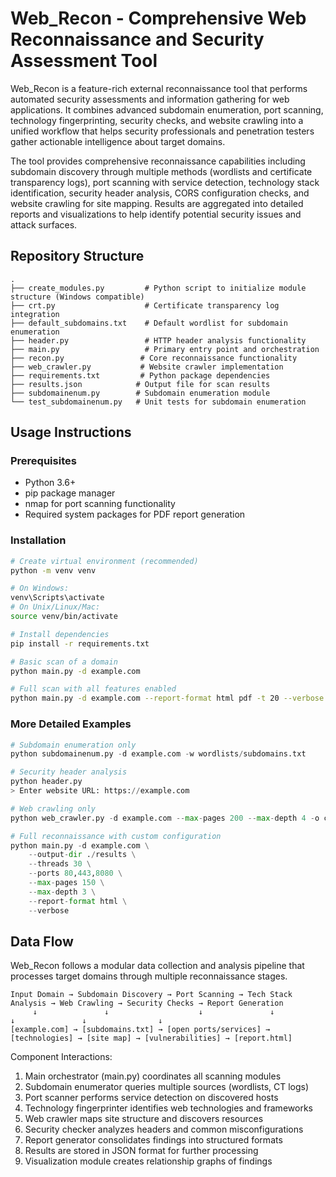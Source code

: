 # Web_Recon - Comprehensive Web Reconnaissance and Security Assessment Tool

Web_Recon is a feature-rich external reconnaissance tool that performs automated security assessments and information gathering for web applications. It combines advanced subdomain enumeration, port scanning, technology fingerprinting, security checks, and website crawling into a unified workflow that helps security professionals and penetration testers gather actionable intelligence about target domains.

The tool provides comprehensive reconnaissance capabilities including subdomain discovery through multiple methods (wordlists and certificate transparency logs), port scanning with service detection, technology stack identification, security header analysis, CORS configuration checks, and website crawling for site mapping. Results are aggregated into detailed reports and visualizations to help identify potential security issues and attack surfaces.

## Repository Structure
```
.
├── create_modules.py         # Python script to initialize module structure (Windows compatible)
├── crt.py                    # Certificate transparency log integration
├── default_subdomains.txt    # Default wordlist for subdomain enumeration
├── header.py                 # HTTP header analysis functionality
├── main.py                   # Primary entry point and orchestration
├── recon.py                 # Core reconnaissance functionality
├── web_crawler.py           # Website crawler implementation
├── requirements.txt         # Python package dependencies
├── results.json            # Output file for scan results
├── subdomainenum.py        # Subdomain enumeration module
└── test_subdomainenum.py   # Unit tests for subdomain enumeration
```

## Usage Instructions
### Prerequisites
- Python 3.6+
- pip package manager
- nmap for port scanning functionality
- Required system packages for PDF report generation

### Installation
```bash
# Create virtual environment (recommended)
python -m venv venv

# On Windows:
venv\Scripts\activate
# On Unix/Linux/Mac:
source venv/bin/activate

# Install dependencies
pip install -r requirements.txt

# Basic scan of a domain
python main.py -d example.com

# Full scan with all features enabled
python main.py -d example.com --report-format html pdf -t 20 --verbose
```

### More Detailed Examples
```python
# Subdomain enumeration only
python subdomainenum.py -d example.com -w wordlists/subdomains.txt

# Security header analysis
python header.py
> Enter website URL: https://example.com

# Web crawling only
python web_crawler.py -d example.com --max-pages 200 --max-depth 4 -o crawl_results.json

# Full reconnaissance with custom configuration
python main.py -d example.com \
    --output-dir ./results \
    --threads 30 \
    --ports 80,443,8080 \
    --max-pages 150 \
    --max-depth 3 \
    --report-format html \
    --verbose
```


## Data Flow
Web_Recon follows a modular data collection and analysis pipeline that processes target domains through multiple reconnaissance stages.

```ascii
Input Domain → Subdomain Discovery → Port Scanning → Tech Stack Analysis → Web Crawling → Security Checks → Report Generation
     ↓               ↓                    ↓               ↓                    ↓               ↓                ↓
[example.com] → [subdomains.txt] → [open ports/services] → [technologies] → [site map] → [vulnerabilities] → [report.html]
```

Component Interactions:
1. Main orchestrator (main.py) coordinates all scanning modules
2. Subdomain enumerator queries multiple sources (wordlists, CT logs)
3. Port scanner performs service detection on discovered hosts
4. Technology fingerprinter identifies web technologies and frameworks
5. Web crawler maps site structure and discovers resources
6. Security checker analyzes headers and common misconfigurations
7. Report generator consolidates findings into structured formats
8. Results are stored in JSON format for further processing
9. Visualization module creates relationship graphs of findings
